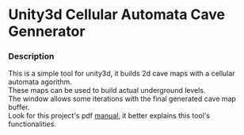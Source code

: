 # Unity3d Cellular Automata Cave Gennerator
### Description
This is a simple tool for unity3d, it builds 2d cave maps with a cellular automata agorithm.  
These maps can be used to build actual underground levels.  
The window allows some iterations with the final generated cave map buffer.  
Look for this project's pdf [manual](https://github.com/ThiagoDAraujoS/Unity3d-Cellular-Automata-Cave-Gen/blob/master/Cave%20Generator%20Manual.pdf), it better explains this tool's functionalities.
